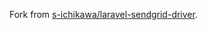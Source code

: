 Fork from [s-ichikawa/laravel-sendgrid-driver](https://github.com/s-ichikawa/laravel-sendgrid-driver).